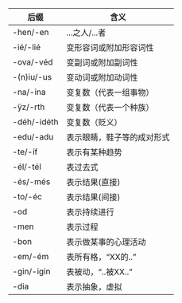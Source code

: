 
| 后缀          | 含义            |
|-------------|---------------|
| -hen/-en    | ...之人/...者    |
| -ié/-lié    | 变形容词或附加形容词性   |
| -ova/-véd   | 变副词或附加副词性     |
| -(n)iu/-us  | 变动词或附加动词性     |
| -na/-ina    | 变复数（代表一组事物）   |
| -ÿz/-rth    | 变复数（代表一个种族）   |
| -déh/-idéth | 变复数（贬义）       |
| -edu/-adu   | 表示眼睛，鞋子等的成对形式 |
| -te/-íf     | 表示有某种趋势       |
| -él/-tél    | 表过去式          |
| -és/-més    | 表示结果(直接)      |
| -to/-éc     | 表示结果(间接)      |
| -od         | 表示持续进行        |
| -men        | 表示过程          |
| -bon        | 表示做某事的心理活动    |
| -em/-ém     | 表所有格，“XX的..”  |
| -gin/-igin  | 表被动，“..被XX..” |
| -dia        | 表示抽象，虚拟       |